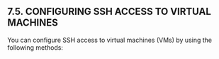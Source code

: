 ## 7.5. CONFIGURING SSH ACCESS TO VIRTUAL MACHINES

You can configure SSH access to virtual machines (VMs) by using the following methods:

